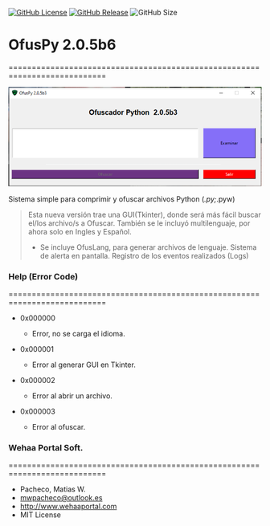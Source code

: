 [![GitHub License](https://img.shields.io/github/license/wehaaportal/OfusPy)](https://github.com/wehaaportal/OfusPy/blob/master/LICENSE) 
[![GitHub Release](https://img.shields.io/github/v/release/wehaaportal/OfusPy?include_prereleases)](https://github.com/wehaaportal/OfusPy/releases)
![GitHub Size](https://img.shields.io/github/repo-size/wehaaportal/OfusPy)

# OfusPy 2.0.5b6
===========================================================================

![OfusPy Captura](https://github.com/wehaaportal/OfusPy/blob/main/assets/ofuspy2.png "OfusPy2.0.5b6")

Sistema simple para comprimir y ofuscar archivos Python (*.py;*.pyw)

> Esta nueva versión trae una GUI(Tkinter), donde será más fácil buscar el/los archivo/s a Ofuscar. 
> También se le incluyó multilenguaje, por ahora solo en Ingles y Español.
> - Se incluye OfusLang, para generar archivos de lenguaje.
> Sistema de alerta en pantalla.
> Registro de los eventos realizados (Logs)

### Help (Error Code)
===========================================================================

- 0x000000
  - Error, no se carga el idioma.

- 0x000001
  - Error al generar GUI en Tkinter. 

- 0x000002
  - Error al abrir un archivo.
   
- 0x000003
  - Error al ofuscar.

### Wehaa Portal Soft.
===========================================================================
  - Pacheco, Matias W.
  - <mwpacheco@outlook.es>
  - http://www.wehaaportal.com
  - MIT License


